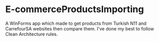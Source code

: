 # E-commerceProductsImporting
A WinForms app which made to get products from Turkish N11 and CarrefourSA websites then compare them.
I've done my best to follow Clean Architecture rules.
